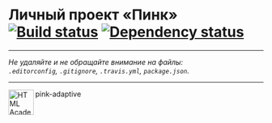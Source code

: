 # Личный проект «Пинк» [![Build status][travis-image]][travis-url] [![Dependency status][dependency-image]][dependency-url]

---

_Не удаляйте и не обращайте внимание на файлы:_<br>
_`.editorconfig`, `.gitignore`, `.travis.yml`, `package.json`._


---

<a href="https://htmlacademy.ru/intensive/adaptive"><img align="left" width="50" height="50" alt="HTML Academy" src="https://up.htmlacademy.ru/static/img/intensive/adaptive/logo-for-github.svg"></a>



[travis-image]: https://travis-ci.org/htmlacademy-adaptive/87862-pink.svg?branch=master
[travis-url]: https://travis-ci.org/htmlacademy-adaptive/87862-pink
[dependency-image]: https://david-dm.org/htmlacademy-adaptive/87862-pink.svg?style=flat-square
[dependency-url]: https://david-dm.org/htmlacademy-adaptive/87862-pink
pink-adaptive
